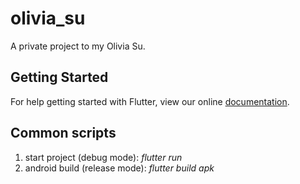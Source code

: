 # olivia_su

A private project to my Olivia Su.

## Getting Started

For help getting started with Flutter, view our online
[documentation](https://flutter.io/).


## Common scripts

1. start project (debug mode): *flutter run*
2. android build (release mode): *flutter build apk*